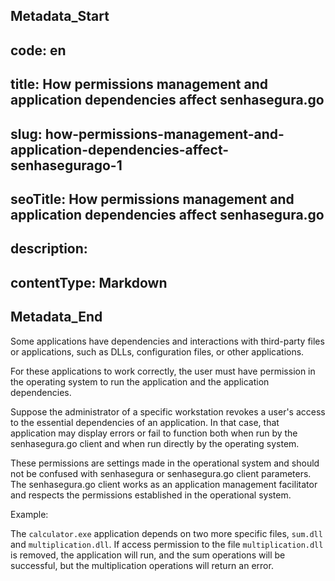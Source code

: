 ## Metadata_Start 
## code: en
## title: How permissions management and application dependencies affect senhasegura.go 
## slug: how-permissions-management-and-application-dependencies-affect-senhasegurago-1 
## seoTitle: How permissions management and application dependencies affect senhasegura.go 
## description:  
## contentType: Markdown 
## Metadata_End
Some applications have dependencies and interactions with third-party files or applications, such as DLLs, configuration files, or other applications.

For these applications to work correctly, the user must have permission in the operating system to run the application and the application dependencies.

Suppose the administrator of a specific workstation revokes a user's access to the essential dependencies of an application. In that case, that application may display errors or fail to function both when run by the senhasegura.go client and when run directly by the operating system.

These permissions are settings made in the operational system and should not be confused with senhasegura or senhasegura.go client parameters. The senhasegura.go client works as an application management facilitator and respects the permissions established in the operational system.

Example:

The `calculator.exe` application depends on two more specific files, `sum.dll` and `multiplication.dll`. If access permission to the file `multiplication.dll` is removed, the application will run, and the sum operations will be successful, but the multiplication operations will return an error.